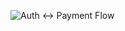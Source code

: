 ![Auth ↔ Payment Flow](https://editor.plantuml.com/uml/PL9RI_D047tVNp7qgH-V3NY_F4ZHWYWDr7J1vp6EpT1q4xCJY__UsTfiNNnAc7EPSuQTUi5E-arjMlrooIqwWPowiWe_w25Fa57Ury8Utwd5hz4ENouIHj6_4hg05CdSKhTXXtL0h04mEKnkWnfku3Y3WZvwyWBFXGcp29t0VKSe1FDcnQNAey_uWHnr0NfwiVy6LQ6Qqs2tOY_K7UZiXcZZ9Rct7r41axZfJ4M-RPmdsB9KUmjTm8s36Gh2_-XccpMv65J5vnaigsQhySEYUBy5EggDFTIvK5w9Bl1GG-oIpEYJIuB7MThyAeCvkpL8HL3loylGPfSm86t5Fe464wiMbnaCNJMy_0uFqiGsnWwNkyxWZbNmzsf7uDKfzJ1J7UdR-GO0)